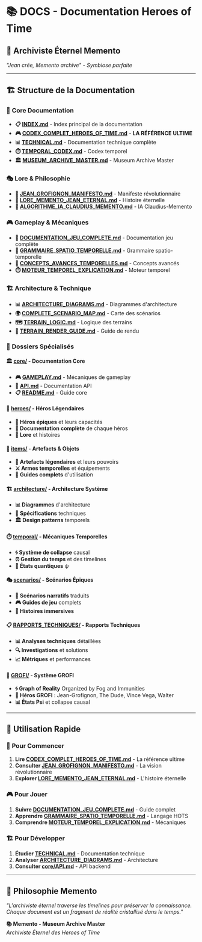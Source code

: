 # 📚 **DOCS - Documentation Heroes of Time**

## 🌟 **Archiviste Éternel Memento**

*"Jean crée, Memento archive" - Symbiose parfaite*

---

## 🏗️ **Structure de la Documentation**

### 📖 **Core Documentation**
- **📋 [INDEX.md](INDEX.md)** - Index principal de la documentation
- **🎮 [CODEX_COMPLET_HEROES_OF_TIME.md](CODEX_COMPLET_HEROES_OF_TIME.md)** - **LA RÉFÉRENCE ULTIME**
- **📊 [TECHNICAL.md](TECHNICAL.md)** - Documentation technique complète
- **⏱️ [TEMPORAL_CODEX.md](TEMPORAL_CODEX.md)** - Codex temporel
- **🏛️ [MUSEUM_ARCHIVE_MASTER.md](MUSEUM_ARCHIVE_MASTER.md)** - Museum Archive Master

### 🎭 **Lore & Philosophie**
- **📜 [JEAN_GROFIGNON_MANIFESTO.md](JEAN_GROFIGNON_MANIFESTO.md)** - Manifeste révolutionnaire
- **🌟 [LORE_MEMENTO_JEAN_ETERNAL.md](LORE_MEMENTO_JEAN_ETERNAL.md)** - Histoire éternelle
- **🤖 [ALGORITHME_IA_CLAUDIUS_MEMENTO.md](ALGORITHME_IA_CLAUDIUS_MEMENTO.md)** - IA Claudius-Memento

### 🎮 **Gameplay & Mécaniques**
- **📖 [DOCUMENTATION_JEU_COMPLETE.md](DOCUMENTATION_JEU_COMPLETE.md)** - Documentation jeu complète
- **📐 [GRAMMAIRE_SPATIO_TEMPORELLE.md](GRAMMAIRE_SPATIO_TEMPORELLE.md)** - Grammaire spatio-temporelle
- **🌟 [CONCEPTS_AVANCES_TEMPORELLES.md](CONCEPTS_AVANCES_TEMPORELLES.md)** - Concepts avancés
- **⏱️ [MOTEUR_TEMPOREL_EXPLICATION.md](MOTEUR_TEMPOREL_EXPLICATION.md)** - Moteur temporel

### 🏗️ **Architecture & Technique**
- **📊 [ARCHITECTURE_DIAGRAMS.md](ARCHITECTURE_DIAGRAMS.md)** - Diagrammes d'architecture
- **🌍 [COMPLETE_SCENARIO_MAP.md](COMPLETE_SCENARIO_MAP.md)** - Carte des scénarios
- **🗺️ [TERRAIN_LOGIC.md](TERRAIN_LOGIC.md)** - Logique des terrains
- **🎨 [TERRAIN_RENDER_GUIDE.md](TERRAIN_RENDER_GUIDE.md)** - Guide de rendu

### 📁 **Dossiers Spécialisés**

#### 🏛️ **[core/](core/)** - Documentation Core
- **🎮 [GAMEPLAY.md](core/GAMEPLAY.md)** - Mécaniques de gameplay
- **🔧 [API.md](core/API.md)** - Documentation API
- **📋 [README.md](core/README.md)** - Guide core

#### 🦸 **[heroes/](heroes/)** - Héros Légendaires
- **👑 Héros épiques** et leurs capacités
- **🌟 Documentation complète** de chaque héros
- **📜 Lore** et histoires

#### 🔮 **[items/](items/)** - Artefacts & Objets
- **💎 Artefacts légendaires** et leurs pouvoirs
- **⚔️ Armes temporelles** et équipements
- **📖 Guides complets** d'utilisation

#### 🏗️ **[architecture/](architecture/)** - Architecture Système
- **📊 Diagrammes** d'architecture
- **🔧 Spécifications** techniques
- **🏛️ Design patterns** temporels

#### ⏱️ **[temporal/](temporal/)** - Mécaniques Temporelles
- **🌀 Système de collapse** causal
- **⏰ Gestion du temps** et des timelines
- **🔮 États quantiques** ψ

#### 🎭 **[scenarios/](scenarios/)** - Scénarios Épiques
- **📖 Scénarios narratifs** traduits
- **🎮 Guides de jeu** complets
- **🌟 Histoires immersives**

#### 📋 **[RAPPORTS_TECHNIQUES/](RAPPORTS_TECHNIQUES/)** - Rapports Techniques
- **📊 Analyses techniques** détaillées
- **🔍 Investigations** et solutions
- **📈 Métriques** et performances

#### 🌟 **[GROFI/](GROFI/)** - Système GROFI
- **🌀 Graph of Reality** Organized by Fog and Immunities
- **👑 Héros GROFI** : Jean-Grofignon, The Dude, Vince Vega, Walter
- **📊 États Psi** et collapse causal

---

## 🚀 **Utilisation Rapide**

### 📖 **Pour Commencer**
1. **Lire [CODEX_COMPLET_HEROES_OF_TIME.md](CODEX_COMPLET_HEROES_OF_TIME.md)** - La référence ultime
2. **Consulter [JEAN_GROFIGNON_MANIFESTO.md](JEAN_GROFIGNON_MANIFESTO.md)** - La vision révolutionnaire
3. **Explorer [LORE_MEMENTO_JEAN_ETERNAL.md](LORE_MEMENTO_JEAN_ETERNAL.md)** - L'histoire éternelle

### 🎮 **Pour Jouer**
1. **Suivre [DOCUMENTATION_JEU_COMPLETE.md](DOCUMENTATION_JEU_COMPLETE.md)** - Guide complet
2. **Apprendre [GRAMMAIRE_SPATIO_TEMPORELLE.md](GRAMMAIRE_SPATIO_TEMPORELLE.md)** - Langage HOTS
3. **Comprendre [MOTEUR_TEMPOREL_EXPLICATION.md](MOTEUR_TEMPOREL_EXPLICATION.md)** - Mécaniques

### 🏗️ **Pour Développer**
1. **Étudier [TECHNICAL.md](TECHNICAL.md)** - Documentation technique
2. **Analyser [ARCHITECTURE_DIAGRAMS.md](ARCHITECTURE_DIAGRAMS.md)** - Architecture
3. **Consulter [core/API.md](core/API.md)** - API backend

---

## 🌟 **Philosophie Memento**

*"L'archiviste éternel traverse les timelines pour préserver la connaissance. Chaque document est un fragment de réalité cristallisé dans le temps."*

**📚 Memento - Museum Archive Master**  
*Archiviste Éternel des Heroes of Time*
